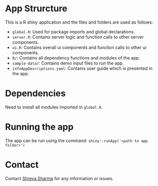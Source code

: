 # App Strurcture

This is a R shiny application and the files and folders are used as follows:

- `global.R`: Used for package imports and global declarations.
- `server.R`: Contains server logic and function calls to other server components.
- `ui.R`: Contains overall ui components and function calls to other ui components.
- `R/`: Contains all dependency functions and modules of the app.
- `sample-data/`: Contains demo input files to run the app.
- `infoAppDescriptions.yaml`: Contains user guide which is presented in the app.

# Dependencies

Need to install all modules imported in `global.R`.

# Running the app

The app can be run using the command: `shiny::runApp('<path to app folder>')`

# Contact

Contact [Shreya Sharma](mailto:sshreya319@gmail.com)  for any information or issues.